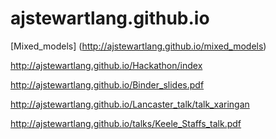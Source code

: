 # ajstewartlang.github.io

[Mixed_models] (http://ajstewartlang.github.io/mixed_models)

http://ajstewartlang.github.io/Hackathon/index

http://ajstewartlang.github.io/Binder_slides.pdf

http://ajstewartlang.github.io/Lancaster_talk/talk_xaringan

http://ajstewartlang.github.io/talks/Keele_Staffs_talk.pdf
